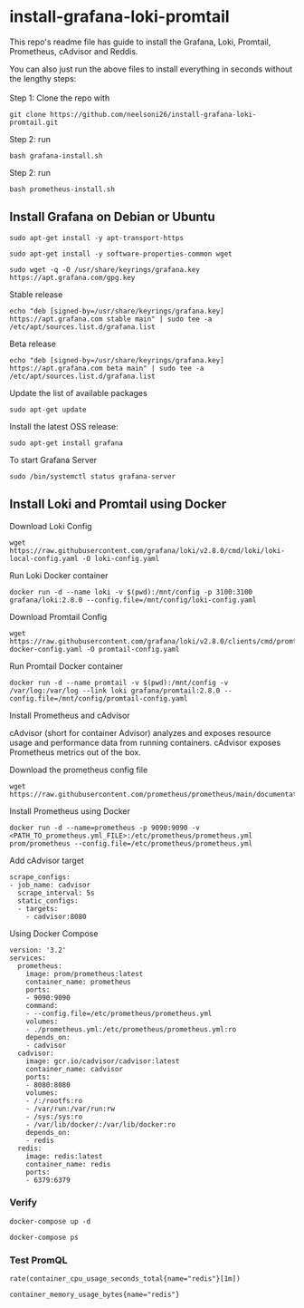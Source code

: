 # install-grafana-loki-promtail
This repo's readme file has guide to install the Grafana, Loki, Promtail, Prometheus, cAdvisor and Reddis.

You can also just run the above files to install everything in seconds without the lengthy steps: <br /> <br />
Step 1: Clone the repo with
```
git clone https://github.com/neelsoni26/install-grafana-loki-promtail.git
```
Step 2: run
```
bash grafana-install.sh
```
Step 2: run 
```
bash prometheus-install.sh
```


## Install Grafana on Debian or Ubuntu

```
sudo apt-get install -y apt-transport-https
```
```
sudo apt-get install -y software-properties-common wget
```
```
sudo wget -q -O /usr/share/keyrings/grafana.key https://apt.grafana.com/gpg.key
```

Stable release
```
echo "deb [signed-by=/usr/share/keyrings/grafana.key] https://apt.grafana.com stable main" | sudo tee -a /etc/apt/sources.list.d/grafana.list
```

Beta release
```
echo "deb [signed-by=/usr/share/keyrings/grafana.key] https://apt.grafana.com beta main" | sudo tee -a /etc/apt/sources.list.d/grafana.list
```

Update the list of available packages
```
sudo apt-get update
```

Install the latest OSS release:
```
sudo apt-get install grafana
```

To start Grafana Server
```
sudo /bin/systemctl status grafana-server
```



## Install Loki and Promtail using Docker

Download Loki Config

```
wget https://raw.githubusercontent.com/grafana/loki/v2.8.0/cmd/loki/loki-local-config.yaml -O loki-config.yaml
```

Run Loki Docker container

```
docker run -d --name loki -v $(pwd):/mnt/config -p 3100:3100 grafana/loki:2.8.0 --config.file=/mnt/config/loki-config.yaml
```

Download Promtail Config

```
wget https://raw.githubusercontent.com/grafana/loki/v2.8.0/clients/cmd/promtail/promtail-docker-config.yaml -O promtail-config.yaml
```

Run Promtail Docker container

```
docker run -d --name promtail -v $(pwd):/mnt/config -v /var/log:/var/log --link loki grafana/promtail:2.8.0 --config.file=/mnt/config/promtail-config.yaml
```

Install Prometheus and cAdvisor

cAdvisor (short for container Advisor) analyzes and exposes resource usage and performance data from running containers. cAdvisor exposes Prometheus metrics out of the box.

Download the prometheus config file

```
wget https://raw.githubusercontent.com/prometheus/prometheus/main/documentation/examples/prometheus.yml
```

Install Prometheus using Docker

```
docker run -d --name=prometheus -p 9090:9090 -v <PATH_TO_prometheus.yml_FILE>:/etc/prometheus/prometheus.yml prom/prometheus --config.file=/etc/prometheus/prometheus.yml
```


Add cAdvisor target

```
scrape_configs:
- job_name: cadvisor
  scrape_interval: 5s
  static_configs:
  - targets:
    - cadvisor:8080
```

Using Docker Compose

```
version: '3.2'
services:
  prometheus:
    image: prom/prometheus:latest
    container_name: prometheus
    ports:
    - 9090:9090
    command:
    - --config.file=/etc/prometheus/prometheus.yml
    volumes:
    - ./prometheus.yml:/etc/prometheus/prometheus.yml:ro
    depends_on:
    - cadvisor
  cadvisor:
    image: gcr.io/cadvisor/cadvisor:latest
    container_name: cadvisor
    ports:
    - 8080:8080
    volumes:
    - /:/rootfs:ro
    - /var/run:/var/run:rw
    - /sys:/sys:ro
    - /var/lib/docker/:/var/lib/docker:ro
    depends_on:
    - redis
  redis:
    image: redis:latest
    container_name: redis
    ports:
    - 6379:6379
```

### Verify

```
docker-compose up -d
```
```
docker-compose ps
```

### Test PromQL

```
rate(container_cpu_usage_seconds_total{name="redis"}[1m])
```
```
container_memory_usage_bytes{name="redis"}
```
